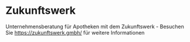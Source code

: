 # Zukunftswerk
Unternehmensberatung für Apotheken mit dem Zukunftswerk - Besuchen Sie https://zukunftswerk.gmbh/ für weitere Informationen
